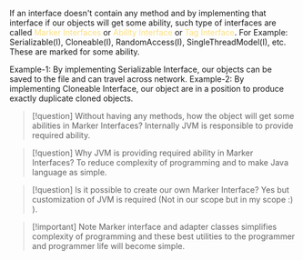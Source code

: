 If an interface doesn't contain any method and by implementing that interface if our objects will get some ability, such type of interfaces are called <span style="color:rgb(253, 223, 126)">Marker Interfaces</span> or <span style="color:rgb(253, 223, 126)">Ability Interface</span> or <span style="color:rgb(253, 223, 126)">Tag Interface</span>.
For Example: Serializable(I), Cloneable(I), RandomAccess(I), SingleThreadModel(I), etc. These are marked for some ability.

Example-1: By implementing Serializable Interface, our objects can be saved to the file and can travel across network.
Example-2: By implementing Cloneable Interface, our object are in a position to produce exactly duplicate cloned objects.

>[!question] Without having any methods, how the object will get some abilities in Marker Interfaces?
>Internally JVM is responsible to provide required ability. 

>[!question] Why JVM is providing required ability in Marker Interfaces?
>To reduce complexity of programming and to make Java language as simple.

>[!question] Is it possible to create our own Marker Interface?
>Yes but customization of JVM is required (Not in our scope but in my scope :) ).

>[!important] Note
>Marker interface and adapter classes simplifies complexity of programming and these best utilities to the programmer and programmer life will become simple.

